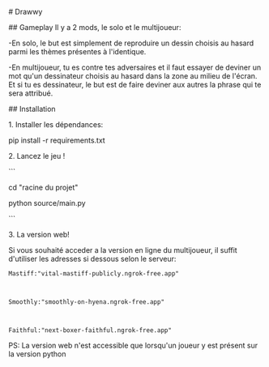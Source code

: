 ﻿\# Drawwy

\## Gameplay
Il y a 2 mods, le solo et le multijoueur:

-En solo, le but est simplement de reproduire un dessin choisis au hasard parmi les thèmes présentes à l'identique.

-En multijoueur, tu es contre tes adversaires et il faut essayer de deviner un mot qu'un dessinateur choisis au hasard dans la zone au milieu de l'écran. Et si tu es dessinateur, le but est de faire deviner aux autres la phrase qui te sera attribué.

\## Installation

1\. Installer les dépendances:

pip install -r requirements.txt

2\. Lancez le jeu !

\```

cd "racine du projet"

python source/main.py

\```

3\. La version web!

Si vous souhaité acceder a la version en ligne du multijoueur, il suffit d'utiliser les adresses si dessous selon le serveur:
    
    Mastiff:"vital-mastiff-publicly.ngrok-free.app"



    Smoothly:"smoothly-on-hyena.ngrok-free.app"
  


    Faithful:"next-boxer-faithful.ngrok-free.app"

PS: La version web n'est accessible que lorsqu'un joueur y est présent sur la version python

 




